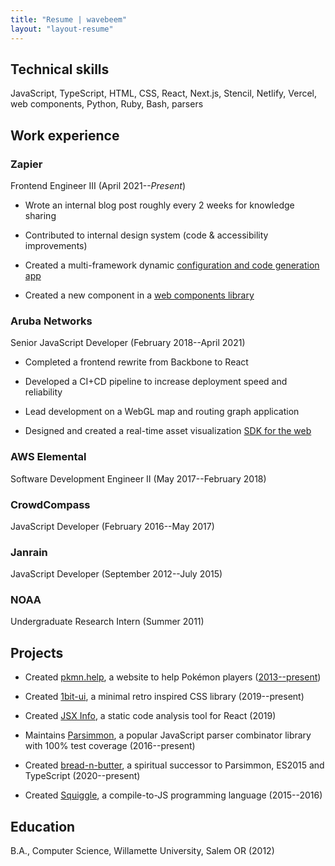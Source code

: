 ```yaml
---
title: "Resume | wavebeem"
layout: "layout-resume"
---
```


## Technical skills

JavaScript, TypeScript, HTML, CSS, React, Next.js, Stencil, Netlify, Vercel, web components, Python, Ruby, Bash, parsers

## Work experience

### Zapier

Frontend Engineer III (April 2021--_Present_)

- Wrote an internal blog post roughly every 2 weeks for knowledge sharing

- Contributed to internal design system (code & accessibility improvements)

- Created a multi-framework dynamic [configuration and code generation app](https://zapier.com/partner/embed/app-directory/create)

- Created a new component in a [web components library](https://zapier.com/partner/embed/zap-manager/create)

### Aruba Networks

Senior JavaScript Developer (February 2018--April 2021)

- Completed a frontend rewrite from Backbone to React

- Developed a CI+CD pipeline to increase deployment speed and reliability

- Lead development on a WebGL map and routing graph application

- Designed and created a real-time asset visualization [SDK for the web](https://github.com/arubanetworks/meridian-web-sdk/)

### AWS Elemental

Software Development Engineer II (May 2017--February 2018)

<!-- - Led a wayward team to best practices on their first TypeScript project -->

### CrowdCompass

JavaScript Developer (February 2016--May 2017)

<!-- - Maintained multiple web apps using Ember and Ruby on Rails + jQuery -->

### Janrain

JavaScript Developer (September 2012--July 2015)

<!-- - Maintained a barely documented JS framework in production on thousands of sites, with IE 8 support -->

<!-- - Documented hundreds of features through extensive code research -->

### NOAA

Undergraduate Research Intern (Summer 2011)

<!-- - Created a JavaScript weather simulation data visualizer using Google Maps -->

## Projects

- Created [pkmn.help](https://www.pkmn.help), a website to help Pokémon players ([2013--present](https://github.com/wavebeem/pkmn/help))

- Created [1bit-ui](https://1bit-ui.wavebeem.com/), a minimal retro inspired CSS library (2019--present)

- Created [JSX Info](https://marketplace.visualstudio.com/items?itemName=wavebeem.vscode-jsx-info), a static code analysis tool for React (2019)

- Maintains [Parsimmon](https://github.com/jneen/parsimmon/), a popular JavaScript parser combinator library with 100% test coverage (2016--present)

- Created [bread-n-butter](https://bread-n-butter.wavebeem.com/), a spiritual successor to Parsimmon, ES2015 and TypeScript (2020--present)

- Created [Squiggle](https://www.squiggle-lang.org/), a compile-to-JS programming language (2015--2016)

<!-- - Created [Screenhive](https://github.com/wavebeem/screenhive), an Electron app for organizing Steam screenshots (2016) -->

<!-- - Co-developed [Algebra Card Clutter](https://www.usatoday.com/story/tech/2013/01/21/algebra-apps-help-kids/1852187/), an educational iPad math game ([2012](https://ipadapptivities.blogspot.com/2012/08/algebra-card-clutter.html)) -->

<!-- - Created [LatteScript](https://lattescript.wavebeem.com), an educational programming language (2011--2012) -->

<!-- - Created a new tab bar style for [iTerm](https://iterm2.com/) ([2014](https://github.com/gnachman/iTerm2/pull/185)) -->

<!-- https://apps.apple.com/us/app/algebra-card-clutter/id549330499 -->

## Education

B.A., Computer Science, Willamette University, Salem OR (2012)
